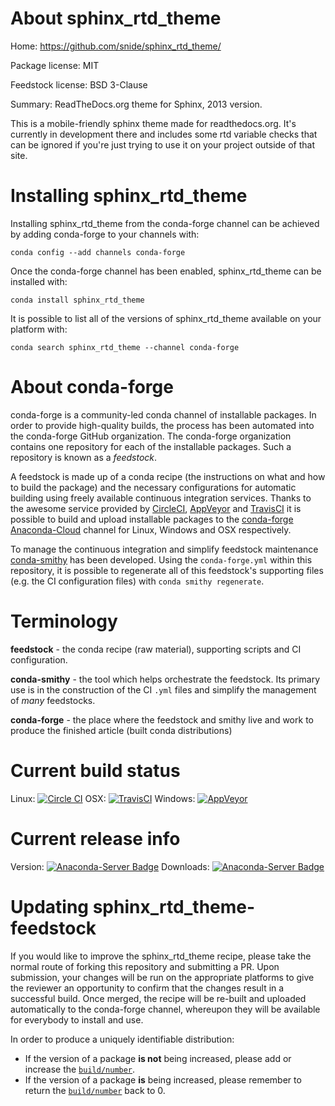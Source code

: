 About sphinx_rtd_theme
======================

Home: https://github.com/snide/sphinx_rtd_theme/

Package license: MIT

Feedstock license: BSD 3-Clause

Summary: ReadTheDocs.org theme for Sphinx, 2013 version.

This is a mobile-friendly sphinx theme made for readthedocs.org. It's currently in
development there and includes some rtd variable checks that can be ignored if you're
just trying to use it on your project outside of that site.


Installing sphinx_rtd_theme
===========================

Installing sphinx_rtd_theme from the conda-forge channel can be achieved by adding conda-forge to your channels with:

```
conda config --add channels conda-forge
```

Once the conda-forge channel has been enabled, sphinx_rtd_theme can be installed with:

```
conda install sphinx_rtd_theme
```

It is possible to list all of the versions of sphinx_rtd_theme available on your platform with:

```
conda search sphinx_rtd_theme --channel conda-forge
```


About conda-forge
=================

conda-forge is a community-led conda channel of installable packages.
In order to provide high-quality builds, the process has been automated into the
conda-forge GitHub organization. The conda-forge organization contains one repository
for each of the installable packages. Such a repository is known as a *feedstock*.

A feedstock is made up of a conda recipe (the instructions on what and how to build
the package) and the necessary configurations for automatic building using freely
available continuous integration services. Thanks to the awesome service provided by
[CircleCI](https://circleci.com/), [AppVeyor](http://www.appveyor.com/)
and [TravisCI](https://travis-ci.org/) it is possible to build and upload installable
packages to the [conda-forge](https://anaconda.org/conda-forge)
[Anaconda-Cloud](http://docs.anaconda.org/) channel for Linux, Windows and OSX respectively.

To manage the continuous integration and simplify feedstock maintenance
[conda-smithy](http://github.com/conda-forge/conda-smithy) has been developed.
Using the ``conda-forge.yml`` within this repository, it is possible to regenerate all of
this feedstock's supporting files (e.g. the CI configuration files) with ``conda smithy regenerate``.


Terminology
===========

**feedstock** - the conda recipe (raw material), supporting scripts and CI configuration.

**conda-smithy** - the tool which helps orchestrate the feedstock.
                   Its primary use is in the construction of the CI ``.yml`` files
                   and simplify the management of *many* feedstocks.

**conda-forge** - the place where the feedstock and smithy live and work to
                  produce the finished article (built conda distributions)

Current build status
====================

Linux: [![Circle CI](https://circleci.com/gh/conda-forge/sphinx_rtd_theme-feedstock.svg?style=svg)](https://circleci.com/gh/conda-forge/sphinx_rtd_theme-feedstock)
OSX: [![TravisCI](https://travis-ci.org/conda-forge/sphinx_rtd_theme-feedstock.svg?branch=master)](https://travis-ci.org/conda-forge/sphinx_rtd_theme-feedstock)
Windows: [![AppVeyor](https://ci.appveyor.com/api/projects/status/github/conda-forge/sphinx-rtd-theme-feedstock?svg=True)](https://ci.appveyor.com/project/conda-forge/sphinx-rtd-theme-feedstock/branch/master)

Current release info
====================
Version: [![Anaconda-Server Badge](https://anaconda.org/conda-forge/sphinx_rtd_theme/badges/version.svg)](https://anaconda.org/conda-forge/sphinx_rtd_theme)
Downloads: [![Anaconda-Server Badge](https://anaconda.org/conda-forge/sphinx_rtd_theme/badges/downloads.svg)](https://anaconda.org/conda-forge/sphinx_rtd_theme)


Updating sphinx_rtd_theme-feedstock
===================================

If you would like to improve the sphinx_rtd_theme recipe, please take the normal
route of forking this repository and submitting a PR. Upon submission, your changes will
be run on the appropriate platforms to give the reviewer an opportunity to confirm that the
changes result in a successful build. Once merged, the recipe will be re-built and uploaded
automatically to the conda-forge channel, whereupon they will be available for everybody to
install and use.

In order to produce a uniquely identifiable distribution:
 * If the version of a package **is not** being increased, please add or increase
   the [``build/number``](http://conda.pydata.org/docs/building/meta-yaml.html#build-number-and-string).
 * If the version of a package **is** being increased, please remember to return
   the [``build/number``](http://conda.pydata.org/docs/building/meta-yaml.html#build-number-and-string)
   back to 0.
